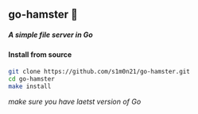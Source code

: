 ## go-hamster 🐹 

##### A simple file server in Go


#### Install from source
```bash
git clone https://github.com/s1m0n21/go-hamster.git
cd go-hamster
make install
```
*make sure you have laetst version of Go*


